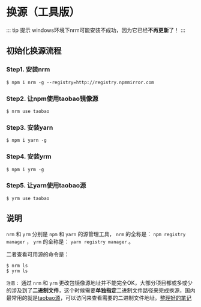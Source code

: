 # 换源（工具版）

::: tip 提示
windows环境下nrm可能安装不成功，因为它已经**不再更新**了！
:::

## 初始化换源流程

### Step1. 安装nrm

``` shell
$ npm i nrm -g --registry=http://registry.npmmirror.com
```

### Step2. 让npm使用taobao镜像源

``` shell
$ nrm use taobao
```

### Step3. 安装yarn

``` shell
$ npm i yarn -g
```

### Step4. 安装yrm

``` shell
$ npm i yrm -g
```

### Step5. 让yarn使用taobao源

``` shell
$ yrm use taobao
```

## 说明

`nrm` 和 `yrm` 分别是 `npm` 和 `yarn` 的源管理工具， `nrm` 的全称是： `npm registry manager` ， `yrm` 的全称是： `yarn registry manager` 。

二者查看可用源的命令是：

``` shell
$ nrm ls
$ yrm ls
```

`注意：` 通过 `nrm` 和 `yrm` 更改包镜像源地址并不能完全OK，大部分项目都或多或少的涉及到了**二进制文件**，这个时候需要**单独指定**二进制文件路径来完成换源，国内最常用的就是[taobao源](https://npmmirror.com/mirrors)，可以访问来查看需要的二进制文件地址。[整理好的笔记](registry_config.md)
